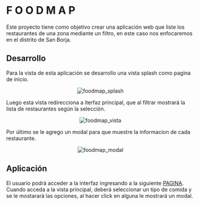 #  F O O D M A P

Este proyecto tiene como objetivo crear una aplicación web que liste los restaurantes  de una zona mediante un filtro, en este caso nos enfocaremos en el distrito de San Borja.

## Desarrollo

Para la vista de esta aplicación se desarrollo una vista splash como pagina de inicio.

<p align = "center"><img src="https://preview.ibb.co/jTP1MU/foodmap_splash.png" alt="foodmap_splash" border="0"></p>

Luego esta vista redirecciona a iterfaz principal, que al filtrar mostrará la lista de restaurantes según la selección.

<p align = "center"><img src="https://preview.ibb.co/dHTd1U/foodmap_vista.png" alt="foodmap_vista" border="0"></p>

Por último se le agrego un modal para que muestre la informacion de cada restaurante.

<p align = "center"><img src="https://preview.ibb.co/mTKXvp/foodmap_modal.png" alt="foodmap_modal" border="0"></p>

## Aplicación

El usuario podrá acceder a la interfaz ingresando a la siguiente [PAGINA](https://daliaes.github.io/lim-2018-01-foodmap/src/).
Cuando acceda a la vista principal, deberá seleccionar un tipo de comida y se le mostarará las opciones, al hacer click en alguna le mostrará un modal.

